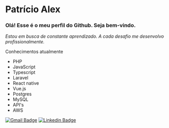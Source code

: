 # Patrício Alex
### Olá! Esse é o meu perfil do Github. Seja bem-vindo.

 *Estou em busca de constante aprendizado. A cada desafio me desenvolvo profissionalmente.*

  
Conhecimentos atualmente
* PHP 
* JavaScript
* Typescript
* Laravel 
* React native
* Vue.js
* Postgres 
* MySQL 
* API's
* AWS

[![Gmail Badge](https://img.shields.io/badge/-Gmail-c14438?style=flat-square&logo=Gmail&logoColor=white&link=mailto:patricioalex96@gmail.com)](mailto:patricioalex96@gmail.com)
[![Linkedin Badge](https://img.shields.io/badge/-LinkedIn-blue?style=flat-square&logo=Linkedin&logoColor=white&link=https://www.linkedin.com/in/patr%C3%ADcio-alex-219279118/)](https://www.linkedin.com/in/patr%C3%ADcio-alex-219279118/)
 



